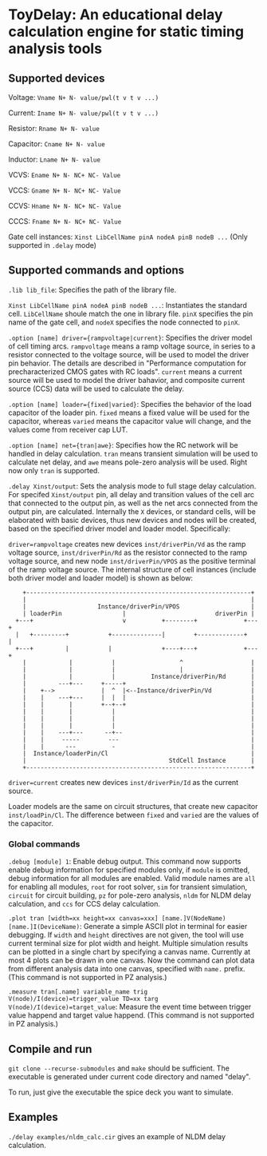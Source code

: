 # ToyDelay: An educational delay calculation engine for static timing analysis tools

## Supported devices
Voltage: `Vname N+ N- value/pwl(t v t v ...)`

Current: `Iname N+ N- value/pwl(t v t v ...)`

Resistor: `Rname N+ N- value`

Capacitor: `Cname N+ N- value`

Inductor: `Lname N+ N- value`

VCVS: `Ename N+ N- NC+ NC- Value`

VCCS: `Gname N+ N- NC+ NC- Value`

CCVS: `Hname N+ N- NC+ NC- Value`

CCCS: `Fname N+ N- NC+ NC- Value`

Gate cell instances: `Xinst LibCellName pinA nodeA pinB nodeB ...` (Only supported in `.delay` mode) 

## Supported commands and options

`.lib lib_file`: Specifies the path of the library file.

`Xinst LibCellName pinA nodeA pinB nodeB ...`: Instantiates the standard cell. `LibCellName` shoule match the one in library file. `pinX` specifies the pin name of the gate cell, and `nodeX` specifies the node connected to `pinX`. 

`.option [name] driver={rampvoltage|current}`: Specifies the driver model of cell timing arcs. `rampvoltage` means a ramp voltage source, in series to a resistor connected to the voltage source, will be used to model the driver pin behavior. The details are described in "Performance computation for precharacterized CMOS gates with RC loads". `current` means a current source will be used to model the driver bahavior, and composite current source (CCS) data will be used to calculate the delay.

`.option [name] loader={fixed|varied}`: Specifies the behavior of the load capacitor of the loader pin. `fixed` means a fixed value will be used for the capacitor, whereas `varied` means the capacitor value will change, and the values come from receiver cap LUT.

`.option [name] net={tran|awe}`: Specifies how the RC network will be handled in delay calculation. `tran` means transient simulation will be used to calculate net delay, and `awe` means pole-zero analysis will be used. Right now only `tran` is supported.

`.delay Xinst/output`: Sets the analysis mode to full stage delay calculation. For specifed `Xinst/output` pin, all delay and transition values of the cell arc that connected to the output pin, as well as the net arcs connected from the output pin, are calculated. Internally the `X` devices, or standard cells, will be elaborated with basic devices, thus new devices and nodes will be created, based on the specified driver model and loader model. Specifically:

  `driver=rampvoltage` creates new devices `inst/driverPin/Vd` as the ramp voltage source, `inst/driverPin/Rd` as the resistor connected to the ramp voltage source, and new node `inst/driverPin/VPOS` as the positive terminal of the ramp voltage source. The internal structure of cell instances (include both driver model and loader model) is shown as below:

```
    +---------------------------------------------------------------+  
    |                                                               |  
    |                    Instance/driverPin/VPOS                    |  
    | loaderPin                 |                         driverPin |  
  +---+                         v          +--------+             +---+
  |   +---------+           +--------------|        +-------------+   |
  +---+         |           |              +----+---+             +---+
    |            |           |                  ^                   |  
    |            |           |                  |                   |  
    |            |           |          Instance/driverPin/Rd       |  
    |         ---+---     +-----+                                   |  
    |    +-->             |  ^  |<--Instance/driverPin/Vd           |  
    |    |    ---+---     |  |  |                                   |  
    |    |       |        +--+--+                                   |  
    |    |       |           |                                      |  
    |    |       |           |                                      |  
    |    |       |           |                                      |  
    |    |    ---+---      --+--                                    |  
    |    |     -----        ---                                     |  
    |    |      ---          -                                      |  
    |  Instance/loaderPin/Cl                                        |  
    |                                        StdCell Instance       |  
    +---------------------------------------------------------------+  
```

  `driver=current` creates new devices `inst/driverPin/Id` as the current source.

  Loader models are the same on circuit structures, that create new capacitor `inst/loadPin/Cl`. The difference between `fixed` and `varied` are the values of the capacitor.

### Global commands

`.debug [module] 1`: Enable debug output. This command now supports enable debug information for specified modules only, if `module` is omitted, debug information for all modules are enabled. Valid module names are `all` for enabling all modules, `root` for root solver, `sim` for transient simulation, `circuit` for circuit building, `pz` for pole-zero analysis, `nldm` for NLDM delay calculation, and `ccs` for CCS delay calculation.

`.plot tran [width=xx height=xx canvas=xxx] [name.]V(NodeName) [name.]I(DeviceName)`: Generate a simple ASCII plot in terminal for easier debugging. If `width` and `height` directives are not given, the tool will use current terminal size for plot width and height. Multiple simulation results can be plotted in a single chart by specifying a canvas name. Currently at most 4 plots can be drawn in one canvas. Now the command can plot data from different analysis data into one canvas, specified with `name.` prefix. (This command is not supported in PZ analysis.)

`.measure tran[.name] variable_name trig V(node)/I(device)=trigger_value TD=xx targ V(node)/I(device)=target_value`: Measure the event time between trigger value happend and target value happend. (This command is not supported in PZ analysis.)

## Compile and run
`git clone --recurse-submodules` and `make` should be sufficient. The executable is generated under current code directory and named "delay".

To run, just give the executable the spice deck you want to simulate. 

## Examples

`./delay examples/nldm_calc.cir` gives an example of NLDM delay calculation.

